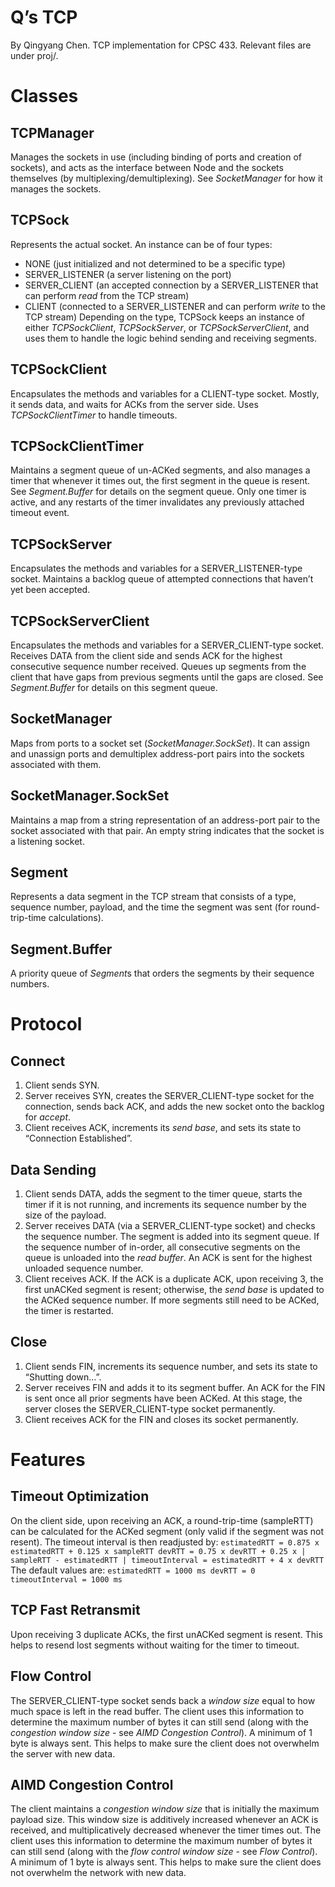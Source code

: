 # Q’s TCP
By Qingyang Chen. TCP implementation for CPSC 433. Relevant files are under proj/.

# Classes

## TCPManager
Manages the sockets in use (including binding of ports and creation of sockets), and acts as the interface between Node and the sockets themselves (by multiplexing/demultiplexing). See *SocketManager* for how it manages the sockets.

## TCPSock
Represents the actual socket. An instance can be of four types:
- NONE (just initialized and not determined to be a specific type)
- SERVER_LISTENER (a server listening on the port)
- SERVER_CLIENT (an accepted connection by a SERVER_LISTENER that can perform *read* from the TCP stream)
- CLIENT (connected to a SERVER_LISTENER and can perform *write* to the TCP stream)
Depending on the type, TCPSock keeps an instance of either *TCPSockClient*, *TCPSockServer*, or *TCPSockServerClient*, and uses them to handle the logic behind sending and receiving segments.

## TCPSockClient
Encapsulates the methods and variables for a CLIENT-type socket. Mostly, it sends data, and waits for ACKs from the server side. Uses *TCPSockClientTimer* to handle timeouts.

## TCPSockClientTimer
Maintains a segment queue of un-ACKed segments, and also manages a timer that whenever it times out, the first segment in the queue is resent. See *Segment.Buffer* for details on the segment queue. Only one timer is active, and any restarts of the timer invalidates any previously attached timeout event.

## TCPSockServer
Encapsulates the methods and variables for a SERVER_LISTENER-type socket. Maintains a backlog queue of attempted connections that haven’t yet been accepted.

## TCPSockServerClient
Encapsulates the methods and variables for a SERVER_CLIENT-type socket. Receives DATA from the client side and sends ACK for the highest consecutive sequence number received. Queues up segments from the client that have gaps from previous segments until the gaps are closed. See *Segment.Buffer* for details on this segment queue.

## SocketManager
Maps from ports to a socket set (*SocketManager.SockSet*). It can assign and unassign ports and demultiplex address-port pairs into the sockets associated with them.

## SocketManager.SockSet
Maintains a map from a string representation of an address-port pair to the socket associated with that pair. An empty string indicates that the socket is a listening socket.

## Segment
Represents a data segment in the TCP stream that consists of a type, sequence number, payload, and the time the segment was sent (for round-trip-time calculations).

## Segment.Buffer
A priority queue of *Segment*s that orders the segments by their sequence numbers.

# Protocol

## Connect
1. Client sends SYN.
2. Server receives SYN, creates the SERVER_CLIENT-type socket for the connection, sends back ACK, and adds the new socket onto the backlog for *accept*.
3. Client receives ACK, increments its *send base*, and sets its state to “Connection Established”.

## Data Sending
1. Client sends DATA, adds the segment to the timer queue, starts the timer if it is not running, and increments its sequence number by the size of the payload.
2. Server receives DATA (via a SERVER_CLIENT-type socket) and checks the sequence number. The segment is added into its segment queue. If the sequence number of in-order, all consecutive segments on the queue is unloaded into the *read buffer*. An ACK is sent for the highest unloaded sequence number.
3. Client receives ACK. If the ACK is a duplicate ACK, upon receiving 3, the first unACKed segment is resent; otherwise, the *send base* is updated to the ACKed sequence number. If more segments still need to be ACKed, the timer is restarted.

## Close
1. Client sends FIN, increments its sequence number, and sets its state to “Shutting down…”.
2. Server receives FIN and adds it to its segment buffer. An ACK for the FIN is sent once all prior segments have been ACKed. At this stage, the server closes the SERVER_CLIENT-type socket permanently.
3. Client receives ACK for the FIN and closes its socket permanently.

# Features

## Timeout Optimization
On the client side, upon receiving an ACK, a round-trip-time (sampleRTT) can be calculated for the ACKed segment (only valid if the segment was not resent). The timeout interval is then readjusted by:
`estimatedRTT = 0.875 x estimatedRTT + 0.125 x sampleRTT
devRTT = 0.75 x devRTT + 0.25 x | sampleRTT - estimatedRTT |
timeoutInterval = estimatedRTT + 4 x devRTT`
The default values are:
`estimatedRTT = 1000 ms
devRTT = 0
timeoutInterval = 1000 ms`

## TCP Fast Retransmit
Upon receiving 3 duplicate ACKs, the first unACKed segment is resent. This helps to resend lost segments without waiting for the timer to timeout.

## Flow Control
The SERVER_CLIENT-type socket sends back a *window size* equal to how much space is left in the read buffer. The client uses this information to determine the maximum number of bytes it can still send (along with the *congestion window size* - see *AIMD Congestion Control*). A minimum of 1 byte is always sent. This helps to make sure the client does not overwhelm the server with new data.

## AIMD Congestion Control
The client maintains a *congestion window size* that is initially the maximum payload size. This window size is additively increased whenever an ACK is received, and multiplicatively decreased whenever the timer times out. The client uses this information to determine the maximum number of bytes it can still send (along with the *flow control window size* - see *Flow Control*). A minimum of 1 byte is always sent. This helps to make sure the client does not overwhelm the network with new data.
